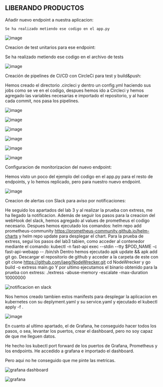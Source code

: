 ## LIBERANDO PRODUCTOS

Añadir nuevo endpoint a nuestra aplicacion:

    Se ha realizado metiendo ese codigo en el app.py

![image](https://github.com/KeepCodingCloudDevops8/Liberando_productos_JesusOtero/assets/99189407/57418a47-2501-4dfa-a3fe-4781acd2283b)

Creacion de test unitarios para ese endpoint:

  Se ha realizado metiendo ese codigo en el archivo de tests

![image](https://github.com/KeepCodingCloudDevops8/Liberando_productos_JesusOtero/assets/99189407/11298320-81a8-4cfb-b8a7-a070c1ea0c32)

Creación de pipelines de CI/CD con CircleCi para test y build&push:

  Hemos creado el directorio .circleci y dentro un config.yml haciendo sus jobs como se ve en el codigo, despues hemos ido a Circleci y hemos agregado las variables necesarias e importado el repositorio, y al   hacer cada commit, nos pasa los pipelines.

![image](https://github.com/KeepCodingCloudDevops8/Liberando_productos_JesusOtero/assets/99189407/65902ac1-6f81-4cb8-bd3d-af9659fef785)

![image](https://github.com/KeepCodingCloudDevops8/Liberando_productos_JesusOtero/assets/99189407/dc4548db-1c80-4008-9f08-0ff910728c57)

![image](https://github.com/KeepCodingCloudDevops8/Liberando_productos_JesusOtero/assets/99189407/e19768df-fe13-4f6a-80b0-ed7381274f66)

![image](https://github.com/KeepCodingCloudDevops8/Liberando_productos_JesusOtero/assets/99189407/3b2bd630-b952-4dad-b76c-93d47ba9ecea)

![image](https://github.com/KeepCodingCloudDevops8/Liberando_productos_JesusOtero/assets/99189407/171fc85f-9999-4a24-b0cb-0016d2171e8b)

![image](https://github.com/KeepCodingCloudDevops8/Liberando_productos_JesusOtero/assets/99189407/2c18c4f4-9e54-48f2-aa33-157a1d5c7440)

Configuracion de monitorizacion del nuevo endpoint:

Hemos visto un poco del ejemplo del codigo en el app.py para el resto de endpoints, y lo hemos replicado, pero para nuestro nuevo endpoint.

![image](https://github.com/KeepCodingCloudDevops8/Liberando_productos_JesusOtero/assets/99189407/90067a7d-2c3a-4d68-8ae5-47038e9d2389)

Creacion de alertas con Slack para aviso por notificaciones:

  He seguido los apartados del lab 3 y al realizar la prueba con extress, me ha llegado la notificacion.
  Además de seguir los pasos para la creacion del webHook del slack, hemos agregado al values de prometheus el codigo necesario.
  Despues hemos ejecutado los comandos: helm repo add prometheus-community https://prometheus-community.github.io/helm-charts y helm repo update para desplegar el chart.
  Para la prueba de extress, seguí los pasos del lab3 tabien, como acceder al contenedor mediante el comando: kubectl -n fast-api exec --stdin --tty $POD_NAME -c fast-api-webapp -- /bin/sh
  Dentro hemos ejecutado apk update && apk add git go.
  Descargar el repositorio de github y acceder a la carpeta de este con git clone https://github.com/jaeg/NodeWrecker.git cd NodeWrecker y go build -o extress main.go
  Y por ultimo ejecutamos el binario obtenido para la prueba con extress: ./extress -abuse-memory -escalate -max-duration 10000000

![notificacion en slack](https://github.com/KeepCodingCloudDevops8/Liberando_productos_JesusOtero/assets/99189407/3648b744-1996-47d5-b48d-bf6ff23f8ea1)

Nos hemos creado tambien estos manifests para desplegar la aplicacion en kubernetes con su deplyment.yaml y su service.yaml y ejecutado el kubectl apply -f .

![image](https://github.com/KeepCodingCloudDevops8/Liberando_productos_JesusOtero/assets/99189407/f3ac8cf5-1409-4d05-b280-be0501197ccd)

En cuanto al ultimo apartado, el de Grafana, he conseguido hacer todos los pasos, o sea, levantar los puertos, crear el dashboard, pero no soy capaz de que me lleguen datos.

  He hecho los kubectl port forward de los puertos de Grafana, Prometheus y los endpoints.
  He accedido a grafana e importado el dashboard.

  Pero aqui no he conseguido que me pinte las metricas.

![grafana dashboard](https://github.com/KeepCodingCloudDevops8/Liberando_productos_JesusOtero/assets/99189407/d8a4fcf2-8905-4cb8-8678-527b2bfe1b95)

![grafana](https://github.com/KeepCodingCloudDevops8/Liberando_productos_JesusOtero/assets/99189407/1c6209f7-7eac-4d34-a21b-a90c30dc05d4)












